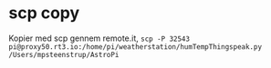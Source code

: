 # scp copy

Kopier med scp gennem remote.it,
``` scp -P 32543 pi@proxy50.rt3.io:/home/pi/weatherstation/humTempThingspeak.py /Users/mpsteenstrup/AstroPi ```
